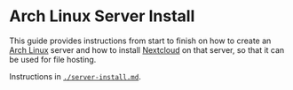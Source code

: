# Arch Linux Server Install

This guide provides instructions from start to finish on how to create an [Arch Linux](https://www.archlinux.org/) server and how to install [Nextcloud](https://nextcloud.com/) on that server, so that it can be used for file hosting.

Instructions in [`./server-install.md`](https://github.com/lsafd/arch-linux-server-install/blob/master/server-install.md).

